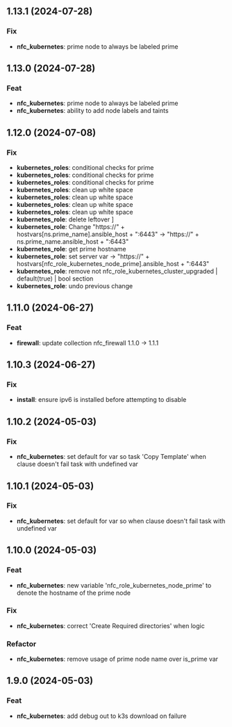 ## 1.13.1 (2024-07-28)

### Fix

- **nfc_kubernetes**: prime node to always be labeled prime

## 1.13.0 (2024-07-28)

### Feat

- **nfc_kubernetes**: prime node to always be labeled prime
- **nfc_kubernetes**: ability to add node labels and taints

## 1.12.0 (2024-07-08)

### Fix

- **kubernetes_roles**: conditional checks for prime
- **kubernetes_roles**: conditional checks for prime
- **kubernetes_roles**: conditional checks for prime
- **kubernetes_roles**: clean up white space
- **kubernetes_roles**: clean up white space
- **kubernetes_roles**: clean up white space
- **kubernetes_roles**: clean up white space
- **kubernetes_role**: delete leftover ]
- **kubernetes_role**: Change "https://" + hostvars[ns.prime_name].ansible_host + ":6443" -> "https://" + ns.prime_name.ansible_host + ":6443"
- **kubernetes_role**: get prime hostname
- **kubernetes_role**: set server var -> "https://" + hostvars[nfc_role_kubernetes_node_prime].ansible_host + ":6443"
- **kubernetes_role**: remove not nfc_role_kubernetes_cluster_upgraded | default(true) | bool section
- **kubernetes_role**: undo previous change

## 1.11.0 (2024-06-27)

### Feat

- **firewall**: update collection nfc_firewall 1.1.0 -> 1.1.1

## 1.10.3 (2024-06-27)

### Fix

- **install**: ensure ipv6 is installed before attempting to disable

## 1.10.2 (2024-05-03)

### Fix

- **nfc_kubernetes**: set default for var so task 'Copy Template' when clause doesn't fail task with undefined var

## 1.10.1 (2024-05-03)

### Fix

- **nfc_kubernetes**: set default for var so when clause doesn't fail task with undefined var

## 1.10.0 (2024-05-03)

### Feat

- **nfc_kubernetes**: new variable 'nfc_role_kubernetes_node_prime' to denote the hostname of the prime node

### Fix

- **nfc_kubernetes**: correct 'Create Required directories' when logic

### Refactor

- **nfc_kubernetes**: remove usage of prime node name over is_prime var

## 1.9.0 (2024-05-03)

### Feat

- **nfc_kubernetes**: add debug out to k3s download on failure
